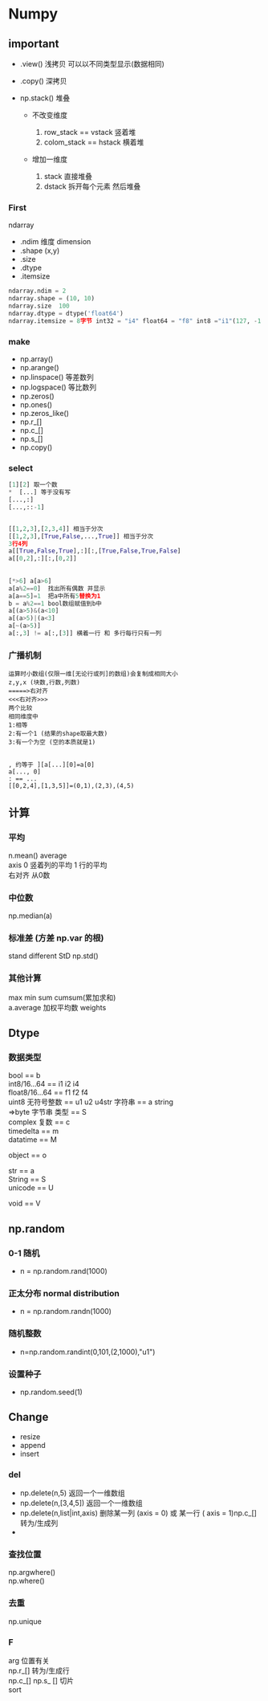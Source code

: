 #  Numpy
## important
- .view() 浅拷贝 可以以不同类型显示(数据相同)
- .copy() 深拷贝

- np.stack() 堆叠 
	- 不改变维度
		1. row_stack == vstack 竖着堆
		2. colom_stack == hstack 横着堆
	
	- 增加一维度
		1. stack  直接堆叠
		2. dstack 拆开每个元素 然后堆叠


### First
ndarray
- .ndim 维度 dimension       
- .shape (x,y)       
- .size       
- .dtype       
- .itemsize


```python
ndarray.ndim = 2  
ndarray.shape = (10, 10)  
ndarray.size  100  
ndarray.dtype = dtype('float64')  
ndarray.itemsize = 8字节 int32 = "i4" float64 = "f8" int8 ="i1"(127, -128)
```

### make
- np.array()
- np.arange()
- np.linspace() 等差数列
- np.logspace() 等比数列
- np.zeros() 
- np.ones()
- np.zeros_like()
- np.r_[]
- np.c_[]
- np.s_[]
- np.copy()

### select


```PYTHON
[1][2] 取一个数  
*  [...] 等于没有写  
[...,:]  
[...,::-1] 


[[1,2,3],[2,3,4]] 相当于分次  
[[1,2,3],[True,False,...,True]] 相当于分次  
3行4列  
a[[True,False,True],:][:,[True,False,True,False]  
a[[0,2],:][:,[0,2]]  
  
  
[*>6] a[a>6]  
a[a%2==0]  找出所有偶数 并显示  
a[a==5]=1  把a中所有5替换为1  
b = a%2==1 bool数组赋值到b中  
a[(a>5)&(a<10]  
a[(a>5)|(a<3]  
a[~(a>5)]  
a[:,3] != a[:,[3]] 横着一行 和 多行每行只有一列  
```

### 广播机制  

```
运算时小数组(仅限一维[无论行或列]的数组)会复制成相同大小  
z,y,x (块数,行数,列数)  
=====>右对齐  
<<<右对齐>>>  
两个比较  
相同维度中  
1:相等  
2:有一个1 (结果的shape取最大数)  
3:有一个为空 (空的本质就是1)  
  
  
, 约等于 ][a[...][0]=a[0]  
a[..., 0]  
: == ...  
[[0,2,4],[1,3,5]]=(0,1),(2,3),(4,5)  
```

## 计算
### 平均
n.mean() average  
axis 0 竖着列的平均 1 行的平均  
右对齐 从0数  
  
### 中位数  
np.median(a)  
  
### 标准差 (方差 np.var 的根)  
stand different StD 
np.std()  

### 其他计算
max min sum cumsum(累加求和)  
a.average 加权平均数 weights


## Dtype
### 数据类型  
  
bool            == b  
int8/16...64    == i1 i2 i4  
float8/16...64  == f1 f2 f4  
uint8 无符号整数  == u1 u2 u4str   字符串      == a string  
=>byte 字节串  类型   == S  
complex 复数     == c  
timedelta   == m  
datatime    == M  
  
object      == o  
  
str         == a  
String      == S  
unicode     == U  
  
void        == V


## np.random
### 0-1 随机  
- n = np.random.rand(1000)  
  
### 正太分布 normal distribution
- n = np.random.randn(1000)  
### 随机整数  
- n=np.random.randint(0,101,(2,1000),"u1")  
  
### 设置种子  
- np.random.seed(1)


## Change
- resize 
- append 
- insert  
### del
- np.delete(n,5) 返回一个一维数组  
- np.delete(n,[3,4,5]) 返回一个一维数组  
- np.delete(n,list|int,axis) 删除某一列 (axis = 0) 或 某一行 ( axis = 1)np.c_[] 转为/生成列 
-  

### 查找位置  
np.argwhere()  
np.where()  
  
### 去重  
np.unique  

### F
arg 位置有关  
np.r_[] 转为/生成行  
np.c_[]
np.s_ []  切片  
sort